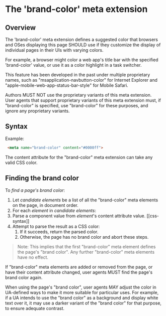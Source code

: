 # The 'brand-color' meta extension

## Overview 

The 'brand-color' meta extension defines a suggested color that 
browsers and OSes displaying this page SHOULD use if they customize 
the display of individual pages in their UIs with varying colors. 

For example, a browser might color a web app's title bar with the 
specified 'brand-color' value, or use it as a color highlight in a 
task switcher. 

This feature has been developed in the past under multiple proprietary 
names, such as "msapplication-navbutton-color" for Internet Explorer 
and "apple-mobile-web-app-status-bar-style" for Mobile Safari. 

Authors MUST NOT use the proprietary variants of this meta extension. 
User agents that support proprietary variants of this meta extension 
must, if "brand-color" is specified, use "brand-color" for these 
purposes, and ignore any proprietary variants. 

## Syntax 

Example:

```HTML
 <meta name="brand-color" content="#0000ff"> 
```

The content attribute for the "brand-color" meta extension can take 
any valid CSS color. 

## Finding the brand color

To <dfn>find a page's brand color</dfn>: 

1. Let <var>candidate elements</var> be a list of all the 
"brand-color" meta elements on the page, in document order. 
1. For each <var>element</var> in <var>candidate elements</var>: 
  1. Parse a component value from <var>element</var>'s content attribute value. [[css-syntax]] 
  1. Attempt to parse the result as a CSS color:
     1. If it succeeds, return the parsed color.
     1. Otherwise, the page has no brand color and abort these steps.

> Note: This implies that the first "brand-color" meta element defines
  the page's "brand color". Any further "brand-color" meta elements
  have no effect. 

If "brand-color" meta elements are added or removed from the page, or 
have their content attribute changed, user agents MUST find the page's 
brand color again. 

When using the page's "brand color", user agents MAY adjust the color 
in UA-defined ways to make it more suitable for particular uses. For 
example, if a UA intends to use the "brand color" as a background and 
display white text over it, it may use a darker variant of the "brand 
color" for that purpose, to ensure adequate contrast. 

